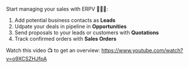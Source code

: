 Start managing your sales with ERPV 🔔🔔🔔:

1. Add potential business contacts as **Leads**
2. Udpate your deals in pipeline in **Opportunities**
3. Send proposals to your leads or customers with **Quotations**
4. Track confirmed orders with **Sales Orders**

Watch this video 📺 to get an overview: https://www.youtube.com/watch?v=o9XCSZHJfpA
